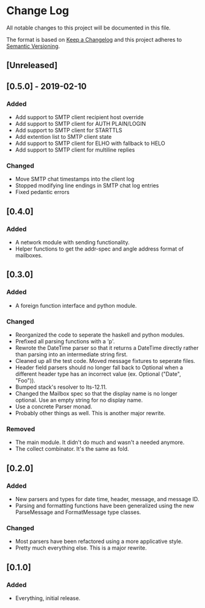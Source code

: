 # Change Log
All notable changes to this project will be documented in this file.

The format is based on [Keep a Changelog](http://keepachangelog.com/)
and this project adheres to [Semantic Versioning](http://semver.org/).

## [Unreleased]

## [0.5.0] - 2019-02-10
### Added
- Add support to SMTP client recipient host override
- Add support to SMTP client for AUTH PLAIN/LOGIN
- Add support to SMTP client for STARTTLS
- Add extention list to SMTP client state
- Add support to SMTP client for ELHO with fallback to HELO
- Add support to SMTP client for multiline replies
### Changed
- Move SMTP chat timestamps into the client log
- Stopped modifying line endings in SMTP chat log entries
- Fixed pedantic errors

## [0.4.0]
### Added
- A network module with sending functionality.
- Helper functions to get the addr-spec and angle address format of mailboxes.

## [0.3.0]
### Added
- A foreign function interface and python module.
### Changed
- Reorganized the code to seperate the haskell and python modules.
- Prefixed all parsing functions with a 'p'.
- Rewrote the DateTime parser so that it returns a DateTime directly rather
  than parsing into an intermediate string first.
- Cleaned up all the test code. Moved message fixtures to seperate files.
- Header field parsers should no longer fall back to Optional when a different
  header type has an incorrect value (ex. Optional ("Date", "Foo")).
- Bumped stack's resolver to lts-12.11.
- Changed the Mailbox spec so that the display name is no longer optional. Use
  an empty string for no display name.
- Use a concrete Parser monad.
- Probably other things as well. This is another major rewrite.
### Removed
- The main module. It didn't do much and wasn't a needed anymore.
- The collect combinator. It's the same as fold.

## [0.2.0]
### Added
- New parsers and types for date time, header, message, and message ID.
- Parsing and formatting functions have been generalized using the new
  ParseMessage and FormatMessage type classes.
### Changed
- Most parsers have been refactored using a more applicative style.
- Pretty much everything else. This is a major rewrite.

## [0.1.0]
### Added
- Everything, initial release.
